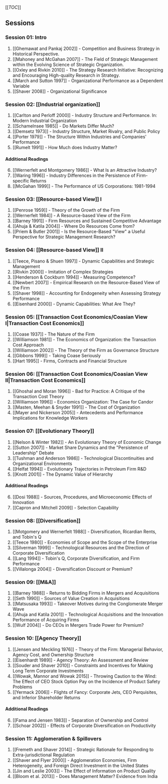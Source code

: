 [[_TOC_]]

## Sessions

### Session 01: Intro
1. [[Ghemawat and Pankaj 2002]] - Competition and Business Strategy in Historical Perspective.
2. [[Mahoney and McGahan 2007]] - The Field of Strategic Management within the Evolving Science of Strategic Organization.
3. [[Oxley and Rivkin 2010]] - The Strategy Research Initiative: Recognizing and Encouraging High-quality Research in Strategy.
4. [[March and Sutton 1997]] - Organizational Performance as a Dependent Variable
5. [[Shaver 2008]] - Organizational Significance

### Session 02: [[Industrial organization]]
1. [[Carlton and Perloff 2000]] - Industry Structure and Performance. In: Modern Industrial Organization
2. [[Schamelnsee 1985]] - Do Markets Differ Much?
3. [[Demsetz 1973]] - Industry Structure, Market Rivalry, and Public Policy
4. [[Porter 1979]] - The Structure Within Industries and Companies' Performance
5. [[Rumelt 1991]] - How Much does Industry Matter?

#### Additional Readings
6. [[Wernerfelt and Montgomery 1986]] - What Is an Attractive Industry?
7. [[Waring 1996]] - Industry Differences in the Persistence of Firm-specific Returns
8. [[McGahan 1999]] - The Performance of US Corporations: 1981-1994

### Session 03: [[Resource-based View]] I
1. [[Penrose 1959]] - Theory of the Growth of the Firm
2. [[Wernerfelt 1984]] - A Resource-based View of the Firm
3. [[Barney 1991]] - Firm Resources and Sustained Competitive Advantage
4. [[Ahuja & Katila 2004]] - Where Do Resources Come from?
5. [[Priem & Butler 2001]] - Is the Resource-Based "View" a Useful Perspective for Strategic Management Research?

### Session 04: [[Resource-based View]] II
1. [[Teece, Pisano & Shuen 1997]] - Dynamic Capabilities and Strategic Management
2. [[Rivkin 2000]] - Imitation of Complex Strategies
3. [[Henderson & Cockburn 1994]] - Measuring Competence?
4. [[Newbert 2007]] - Empirical Research on the Resource-Based View of the Firm
5. [[Shaver 1998]] - Accounting for Endogeneity when Assessing Strategy Performance
6. [[Eisenhard 2000]] - Dynamic Capabilities: What Are They?

### Session 05: [[Transaction Cost Economics/Coasian View I|Transaction Cost Economics]]
1. [[Coase 1937]] - The Nature of the Firm
2. [[Williamson 1981]] - The Economics of Organization: the Transaction Cost Approach
3. [[Williamson 2002]] - The Theory of the Firm as Governance Structure
4. [[Gibbons 1999]] - Taking Coase Seriously
5. [[Hart 1995]] - Firms, Contracts and Financial Structure

### Session 06: [[Transaction Cost Economics/Coasian View II|Transaction Cost Economics]]
1. [[Ghoshal and Moran 1996]] - Bad for Practice: A Critique of the Transaction Cost Theory
2. [[Williamson 1996]] - Economics Organization: The Case for Candor
3. [[Masten, Meehan & Snyder 1991]] - The Cost of Organization
4. [[Mayer and Nickerson 2005]] - Antecedents and Performance Implications for Knowledge Workers

### Session 07: [[Evolutionary Theory]]
1. [[Nelson & Winter 1982]] - An Evolutionary Theory of Economic Change
2. [[Sutton 2007]] - Market Share Dynamics and the "Persistence of Leadership" Debate
3. [[Tushman and Anderson 1986]] - Technological Discontinuities and Organizational Environments
4. [[Helfat 1994]] - Evolutionary Trajectories in Petroleum Firm R&D
5. [[Knott 2001]] - The Dynamic Value of Hierarchy

#### Additional Readings
6. [[Dosi 1988]] - Sources, Procedures, and Microeconomic Effects of Innovation
7. [[Capron and Mitchell 2009]] - Selection Capability

### Session 08: [[Diversification]]
1. [[Motgomery and Wernerfelt 1988]] - Diversification, Ricardian Rents, and Tobin's Q
2. [[Teece 1980]] - Economies of Scope and the Scope of the Enterprise
3. [[Silverman 1999]] - Technological Resources and the Direction of Corporate Diversification
4. [[Lang 1994]] - Tobin's Q, Corporate Diversification, and Firm Performance
5. [[Villalonga 2004]] - Diversification Discount or Premium?

### Session 09: [[M&A]]
1. [[Barney 1988]] - Returns to Bidding Firms in Mergers and Acquisitions
2. [[Seth 1990]] - Sources of Value Creation in Acquisitions
3. [[Matsusaka 1993]] - Takeover Motives during the Conglomerate Merger Wave
4. [[Ahuja and Katila 2001]] - Technological Acquisitions and the Innovation Performance of Acquiring Firms
5. [[Wulf 2004]] - Do CEOs in Mergers Trade Power for Premium?

### Session 10: [[Agency Theory]]
1. [[Jensen and Meckling 1976]] - Theory of the Firm: Managerial Behavior, Agency Cost, and Ownership Structure
2. [[Eisenhardt 1989]] - Agency Theory: An Assessment and Review
3. [[Souder and Shaver 2010]] - Constraints and Incentives for Making Long Term Corporate Investments
4. [[Wowak, Mannor and Wowak 2015]] - Throwing Caution to the Wind: The Effect of CEO Stock Option Pay on the Incidence of Product Safety Problems
5. [[Yermack 2006]] - Flights of Fancy: Corporate Jets, CEO Perquisites, and Inferior Shareholder Returns

#### Additional Readings
6. [[Fama and Jensen 1983]] - Separation of Ownership and Control
7. [[Schoar 2002]] - Effects of Corporate Diversification on Productivity

### Session 11: Agglomeration & Spillovers
1. [[Fremeth and Shaver 2014]] - Strategic Rationale for Responding to Extra-jurisdictional Regulation
2. [[Shaver and Flyer 2000]] - Agglomeration Economies, Firm Heterogeneity, and Foreign Direct Investment in the United States
3. [[Jin and Leslie 2003]] - The Effect of Information on Product Quality
4. [[Bloom et al. 2013]] - Does Management Matter? Evidence from India